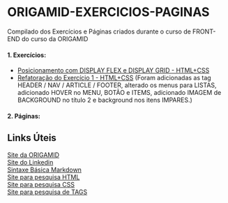 # ORIGAMID-EXERCICIOS-PAGINAS
Compilado dos Exercícios e Páginas criados durante o curso de FRONT-END do curso da ORIGAMID

#### 1. Exercícios:
* [Posicionamento com DISPLAY FLEX e DISPLAY GRID - HTML+CSS](https://victorhugosdev.github.io/Exercicio1-Posicionamento-ORIGAMID/)
* [Refatoração do Exercício 1 - HTML+CSS](https://victorhugosdev.github.io/Exercicio1-Refatorado-ORIGAMID/)
  (Foram adicionadas as tag HEADER / NAV / ARTICLE / FOOTER, alterado os menus para LISTAS, adicionado HOVER no MENU, BOTÃO e ITEMS, adicionado IMAGEM de BACKGROUND no título 2 e background nos itens IMPARES.)


#### 2. Páginas:

## Links Úteis
[Site da ORIGAMID](https://www.origamid.com/) <br>
[Site do Linkedin](https://www.linkedin.com/in/victor-hhugo-silva/) <br>
[Sintaxe Básica Markdown](https://www.markdownguide.org/basic-syntax) <br>
[Site para pesquisa HTML](https://www.w3schools.com/html/default.asp) <br>
[Site para pesquisa CSS](https://www.w3schools.com/css/default.asp) <br>
[Site para pesquisa de TAGS](https://developer.mozilla.org/pt-BR/docs/Learn)

